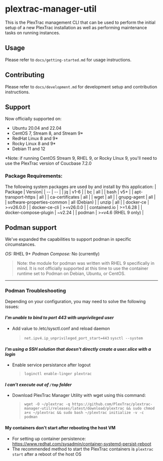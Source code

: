 # plextrac-manager-util

This is the PlexTrac management CLI that can be used to perform the initial setup of a new PlexTrac
installation as well as performing maintenance tasks on running instances.

## Usage

Please refer to `docs/getting-started.md` for usage instructions.

## Contributing

Please refer to `docs/development.md` for development setup and contribution instructions.

## Support

Now officially supported on:

- Ubuntu 20.04 and 22.04
- CentOS 7, Stream 8, and Stream 9*
- RedHat Linux 8 and 9*
- Rocky Linux 8 and 9*
- Debian 11 and 12

*Note: if running CentOS Stream 9, RHEL 9, or Rocky LInux 9, you'll need to use the PlexTrac version of Coucbase 7.2.0

### Package Requirements:

The following system packages are used by and install by this application:
| Package | Version|
| -- | -- |
| jq | v1-6 |
| bc | all |
| bash | v5+ |
| apt-transport-https | all |
| ca-certificates | all |
| wget | all |
| gnupg-agent | all |
| software-properties-common | all (Debian) |
| unzip | all |
| docker-ce | >=v26.0.0 |
| docker-ce-cli | >=v26.0.0 |
| containerd.io | >=1.6.28 |
| docker-compose-plugin | ~v2.24 |
| podman | >=v4.6 (RHEL 9 only) |

## Podman support

We've expanded the capabilities to support podman in specific circumstances.

*OS:* RHEL 9+
*Podman Compose:* No (currently)

> Note: the module for podman was written with RHEL 9 specifically in mind. It is not officially supported at this time to use the container runtime set to Podman on Debian, Ubuntu, or CentOS.

---

### Podman Troubleshooting

Depending on your configuration, you may need to solve the following issues:

#### *I'm unable to bind to port 443 with unprivileged user*

- Add value to /etc/sysctl.conf and reload daemon
    > `net.ipv4.ip_unprivileged_port_start=443`
    > `sysctl --system`

#### *I'm using a SSH solution that doesn't directly create a user.slice with a login*

- Enable service persistance after logout
    > `loginctl enable-linger plextrac`

#### *I can't execute out of `/tmp` folder*

- Download PlexTrac Manager Utility with wget using this command:
    > `wget -O ~/plextrac -q https://github.com/PlexTrac/plextrac-manager-util/releases/latest/download/plextrac && sudo chmod a+x ~/plextrac && sudo bash ~/plextrac initialize -v -c podman`

#### My containers don't start after rebooting the host VM

- For setting up container persistence: https://www.redhat.com/sysadmin/container-systemd-persist-reboot
- The recommended method to start the PlexTrac containers is `plextrac start` after a reboot of the host OS
